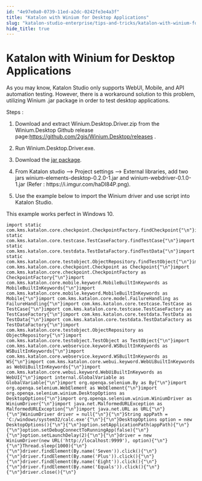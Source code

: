 ```yaml
---
id: "4e97e0a0-0739-11ed-a2dc-0242fe3e4a3f"
title: "Katalon with Winium for Desktop Applications"
slug: "katalon-studio-enterprise/tips-and-tricks/katalon-with-winium-for-desktop-applications"
hide_title: true
---
```


# <a id="id" class="anchor_top_offset"/><a id="ariaid-title1" class="anchor_top_offset"/>Katalon with Winium for Desktop Applications

<p xmlns="http://www.w3.org/1999/xhtml" className="p">As you may know, Katalon Studio only supports WebUI, Mobile, and   API automation testing. However, there is a workaround solution to   this problem, utilizing Winium .jar package in order to test   desktop applications.</p> 
<div xmlns="http://www.w3.org/1999/xhtml" className="p">Steps :<ol className="ol"><li className="li"><p className="p">Download and extract Winium.Desktop.Driver.zip from the Winium.Desktop Github release page:<a className="xref j-external-link" href="https://github.com/2gis/Winium.Desktop/releases" target="_blank">https://github.com/2gis/Winium.Desktop/releases</a> .</p></li><li className="li"><p className="p">Run
        Winium.Desktop.Driver.exe.</p></li><li className="li"><p className="p">Download the <a className="xref j-external-link" href="https://jar-download.com/?search_box=com.github.2gis.winium" target="_blank">jar
          package</a>. </p></li><li className="li"><p className="p">From Katalon studio --&gt; Project settings --&gt;
        External libraries, add two jars
        winium-elements-desktop-0.2.0-1.jar and
        winium-webdriver-0.1.0-1.jar (Refer :
        https://i.imgur.com/haDI84P.png).</p></li><li className="li"><p className="p">Use the example below to import
        the Winium driver and use script into Katalon Studio.</p></li></ol> </div>
<p xmlns="http://www.w3.org/1999/xhtml" className="p">This example works perfect in Windows 10.</p> 
<pre xmlns="http://www.w3.org/1999/xhtml" className="pre codeblock"><code>import static com.kms.katalon.core.checkpoint.CheckpointFactory.findCheckpoint{"\n"}import static com.kms.katalon.core.testcase.TestCaseFactory.findTestCase{"\n"}import static com.kms.katalon.core.testdata.TestDataFactory.findTestData{"\n"}import static com.kms.katalon.core.testobject.ObjectRepository.findTestObject{"\n"}import com.kms.katalon.core.checkpoint.Checkpoint as Checkpoint{"\n"}import com.kms.katalon.core.checkpoint.CheckpointFactory as CheckpointFactory{"\n"}import com.kms.katalon.core.mobile.keyword.MobileBuiltInKeywords as MobileBuiltInKeywords{"\n"}import com.kms.katalon.core.mobile.keyword.MobileBuiltInKeywords as Mobile{"\n"}import com.kms.katalon.core.model.FailureHandling as FailureHandling{"\n"}import com.kms.katalon.core.testcase.TestCase as TestCase{"\n"}import com.kms.katalon.core.testcase.TestCaseFactory as TestCaseFactory{"\n"}import com.kms.katalon.core.testdata.TestData as TestData{"\n"}import com.kms.katalon.core.testdata.TestDataFactory as TestDataFactory{"\n"}import com.kms.katalon.core.testobject.ObjectRepository as ObjectRepository{"\n"}import com.kms.katalon.core.testobject.TestObject as TestObject{"\n"}import com.kms.katalon.core.webservice.keyword.WSBuiltInKeywords as WSBuiltInKeywords{"\n"}import com.kms.katalon.core.webservice.keyword.WSBuiltInKeywords as WS{"\n"}import com.kms.katalon.core.webui.keyword.WebUiBuiltInKeywords as WebUiBuiltInKeywords{"\n"}import com.kms.katalon.core.webui.keyword.WebUiBuiltInKeywords as WebUI{"\n"}import internal.GlobalVariable as GlobalVariable{"\n"}import org.openqa.selenium.By as By{"\n"}import org.openqa.selenium.WebElement as WebElement{"\n"}import org.openqa.selenium.winium.DesktopOptions as DesktopOptions{"\n"}import org.openqa.selenium.winium.WiniumDriver as WiniumDriver{"\n"}import java.net.MalformedURLException as MalformedURLException{"\n"}import java.net.URL as URL{"\n"}{"\n"}WiniumDriver driver = null{"\n"}{"\n"}String appPath = 'C:/windows/system32/calc.exe'{"\n"}{"\n"}DesktopOptions option = new DesktopOptions(){"\n"}{"\n"}option.setApplicationPath(appPath){"\n"}{"\n"}option.setDebugConnectToRunningApp(false){"\n"}{"\n"}option.setLaunchDelay(2){"\n"}{"\n"}driver = new WiniumDriver(new URL('http://localhost:9999'), option){"\n"}{"\n"}Thread.sleep(1000){"\n"}{"\n"}driver.findElement(By.name('Seven')).click(){"\n"}{"\n"}driver.findElement(By.name('Plus')).click(){"\n"}{"\n"}driver.findElement(By.name('Eight')).click(){"\n"}{"\n"}driver.findElement(By.name('Equals')).click(){"\n"}{"\n"}driver.close(){"\n"}</code></pre> 
